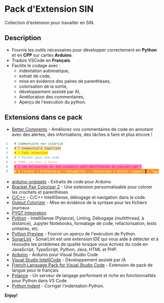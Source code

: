 # Pack d'Extension SIN
Collection  d'extension pour travailler en SIN.

## Description
* Fournis les outils nécessaires pour développer correctement en **Python** et en **CPP** sur cartes **Arduino**. 
* Traduis VSCode en **Français**.
* Facilite le codage avec :
    * indentation automatique, 
    * extrait de code, 
    * mise en évidence des paires de parenthèses, 
    * colorisation de la sortie,
    * développement assisté par AI,
    * Amélioration des commentaires,
    * Aperçu de l'exécution du python.

## Extensions dans ce pack
* [Better Comments](https://marketplace.visualstudio.com/items?itemName=aaron-bond.better-comments) - Améliorez vos commentaires de code en annotant avec des alertes, des informations, des tâches à faire et plus encore !

![Code annoté](image/better-comments.png)
* [arduino-snippets](https://marketplace.visualstudio.com/items?itemName=ronaldosena.arduino-snippets) - Extraits de code pour Arduino
* [Bracket Pair Colorizer 2](https://marketplace.visualstudio.com/items?itemName=CoenraadS.bracket-pair-colorizer-2) - Une extension personnalisable pour colorer les crochets et parenthèses
* [C/C++](https://marketplace.visualstudio.com/items?itemName=ms-vscode.cpptools) - C/C++ IntelliSense, débogage et navigation dans le code.
* [Output Colorizer](https://marketplace.visualstudio.com/items?itemName=IBM.output-colorizer) - Mise en évidence de la syntaxe pour les fichiers journaux 
* [PYQT Integration](https://marketplace.visualstudio.com/items?itemName=zhoufeng.pyqt-integration)
* [Python](https://marketplace.visualstudio.com/items?itemName=ms-python.python) - IntelliSense (Pylance), Linting, Débogage (multithread, à distance), Jupyter Notebooks, formatage de code, refactorisation, tests unitaires, etc.
* [Python Preview](https://marketplace.visualstudio.com/items?itemName=dongli.python-preview) - Fournir un aperçu de l'exécution de Python.
* [SonarLint](https://marketplace.visualstudio.com/items?itemName=SonarSource.sonarlint-vscode) - SonarLint est une extension IDE qui vous aide à détecter et à résoudre les problèmes de qualité lorsque vous écrivez du code en JavaScript, TypeScript, Python, Java, HTML et PHP.
* [Arduino](https://marketplace.visualstudio.com/items?itemName=vsciot-vscode.vscode-arduino) - Arduino pour Visual Studio Code
* [Visual Studio IntelliCode](https://marketplace.visualstudio.com/items?itemName=VisualStudioExptTeam.vscodeintellicode) - Développement assisté par IA
* [French Language Pack for Visual Studio Code](https://marketplace.visualstudio.com/items?itemName=MS-CEINTL.vscode-language-pack-fr ) - Extension de pack de langue pour le français
* [Pylance](https://marketplace.visualstudio.com/items?itemName=ms-python.vscode-pylance) - Un serveur de langage performant et riche en fonctionnalités pour Python dans VS Code
* [Python Indent](https://marketplace.visualstudio.com/items?itemName=KevinRose.vsc-python-indent) - Corriger l'indentation Python.

**Enjoy!**

